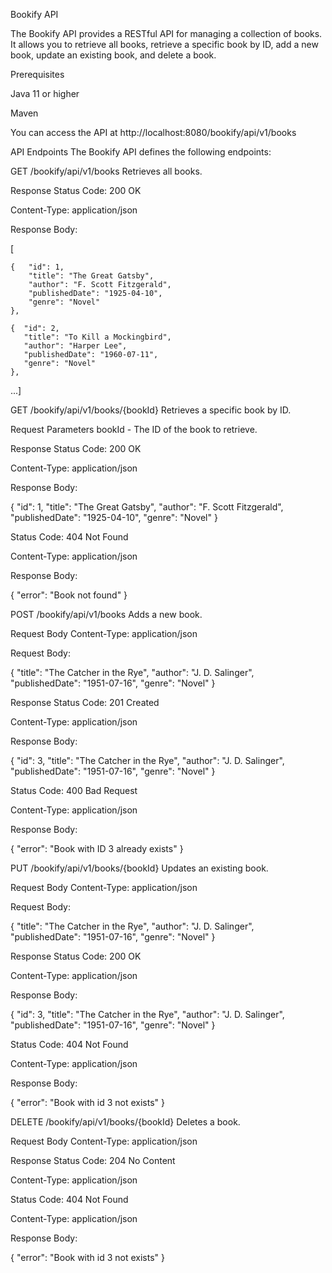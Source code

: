 Bookify API

The Bookify API provides a RESTful API for managing a collection of books. It allows you to retrieve all books, retrieve a specific book by ID, add a new book, update an existing book, and delete a book.

Prerequisites

Java 11 or higher

Maven

You can access the API at http://localhost:8080/bookify/api/v1/books

API Endpoints
The Bookify API defines the following endpoints:

GET /bookify/api/v1/books
Retrieves all books.

Response
Status Code: 200 OK

Content-Type: application/json

Response Body:

[  

	{   "id": 1,    
		"title": "The Great Gatsby",    
		"author": "F. Scott Fitzgerald",    
		"publishedDate": "1925-04-10",    
		"genre": "Novel"  
	},
	  
	{  "id": 2,    
	   "title": "To Kill a Mockingbird",    
	   "author": "Harper Lee",    
	   "publishedDate": "1960-07-11",    
	   "genre": "Novel"  
	},
	  
...]

GET /bookify/api/v1/books/{bookId}
Retrieves a specific book by ID.

Request Parameters
bookId - The ID of the book to retrieve.

Response
Status Code: 200 OK

Content-Type: application/json

Response Body:

{
  "id": 1,
  "title": "The Great Gatsby",
  "author": "F. Scott Fitzgerald",
  "publishedDate": "1925-04-10",
  "genre": "Novel"
}

Status Code: 404 Not Found

Content-Type: application/json

Response Body:

{
  "error": "Book not found"
}

POST /bookify/api/v1/books
Adds a new book.

Request Body
Content-Type: application/json

Request Body:

{
  "title": "The Catcher in the Rye",
  "author": "J. D. Salinger",
  "publishedDate": "1951-07-16",
  "genre": "Novel"
}

Response
Status Code: 201 Created

Content-Type: application/json

Response Body:

{
  "id": 3,
  "title": "The Catcher in the Rye",
  "author": "J. D. Salinger",
  "publishedDate": "1951-07-16",
  "genre": "Novel"
}

Status Code: 400 Bad Request

Content-Type: application/json

Response Body:

{
  "error": "Book with ID 3 already exists"
}

PUT /bookify/api/v1/books/{bookId}
Updates an existing book.

Request Body
Content-Type: application/json

Request Body:

{
  "title": "The Catcher in the Rye",
  "author": "J. D. Salinger",
  "publishedDate": "1951-07-16",
  "genre": "Novel"
}

Response
Status Code: 200 OK

Content-Type: application/json

Response Body:

{
  "id": 3,
  "title": "The Catcher in the Rye",
  "author": "J. D. Salinger",
  "publishedDate": "1951-07-16",
  "genre": "Novel"
}

Status Code: 404 Not Found

Content-Type: application/json

Response Body:

{
  "error": "Book with id 3 not exists"
}

DELETE /bookify/api/v1/books/{bookId}
Deletes a book.

Request Body
Content-Type: application/json

Response
Status Code: 204 No Content

Content-Type: application/json

Status Code: 404 Not Found

Content-Type: application/json

Response Body:

{
  "error": "Book with id 3 not exists"
}